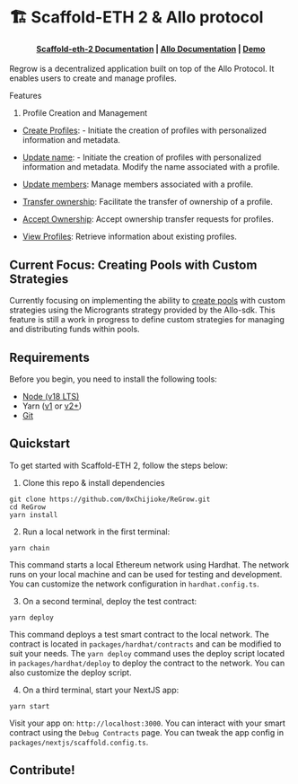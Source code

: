 # 🏗 Scaffold-ETH 2 & Allo protocol

<h4 align="center">
  <a href="https://docs.scaffoldeth.io">Scaffold-eth-2 Documentation</a> |
  <a href="https://docs.allo.gitcoin.co">Allo Documentation</a> |
  <a href="https://regrow.vercel.app">Demo</a>
</h4>

Regrow is a decentralized application built on top of the Allo Protocol. It enables users to create and manage profiles.



Features
1. Profile Creation and Management

  -  [Create Profiles](https://github.com/0xChijoke/ReGrow/blob/main/packages/nextjs/components/registry/CreateProfile.tsx): - Initiate the creation of profiles with personalized information and metadata.

  -  [Update name](https://github.com/0xChijoke/ReGrow/blob/main/packages/nextjs/components/registry/manage/UpdateName.tsx): - Initiate the creation of profiles with personalized information and metadata. Modify the name associated with a profile.

  -  [Update members](https://github.com/0xChijoke/ReGrow/blob/main/packages/nextjs/components/registry/manage/ManageMembers.tsx): Manage members associated with a profile.

  -  [Transfer ownership](https://github.com/0xChijoke/ReGrow/blob/main/packages/nextjs/components/registry/manage/TransferOwnership.tsx): Facilitate the transfer of ownership of a profile.

  -  [Accept Ownership](https://github.com/0xChijoke/ReGrow/blob/main/packages/nextjs/components/registry/manage/AcceptOwnership.tsx): Accept ownership transfer requests for profiles.

  -  [View Profiles](https://github.com/0xChijoke/ReGrow/blob/main/packages/nextjs/components/registry/ProfilesList.tsx): Retrieve information about existing profiles.




## Current Focus: Creating Pools with Custom Strategies


Currently focusing on implementing the ability to [create pools](https://github.com/0xChijoke/ReGrow/blob/main/packages/nextjs/components/allo/create/CreatePoolContainer.tsx) with custom strategies using the Microgrants strategy provided by the Allo-sdk. This feature is still a work in progress to define custom strategies for managing and distributing funds within pools.

## Requirements

Before you begin, you need to install the following tools:

- [Node (v18 LTS)](https://nodejs.org/en/download/)
- Yarn ([v1](https://classic.yarnpkg.com/en/docs/install/) or [v2+](https://yarnpkg.com/getting-started/install))
- [Git](https://git-scm.com/downloads)

## Quickstart

To get started with Scaffold-ETH 2, follow the steps below:

1. Clone this repo & install dependencies

```
git clone https://github.com/0xChijioke/ReGrow.git
cd ReGrow
yarn install
```

2. Run a local network in the first terminal:

```
yarn chain
```

This command starts a local Ethereum network using Hardhat. The network runs on your local machine and can be used for testing and development. You can customize the network configuration in `hardhat.config.ts`.

3. On a second terminal, deploy the test contract:

```
yarn deploy
```

This command deploys a test smart contract to the local network. The contract is located in `packages/hardhat/contracts` and can be modified to suit your needs. The `yarn deploy` command uses the deploy script located in `packages/hardhat/deploy` to deploy the contract to the network. You can also customize the deploy script.

4. On a third terminal, start your NextJS app:

```
yarn start
```

Visit your app on: `http://localhost:3000`. You can interact with your smart contract using the `Debug Contracts` page. You can tweak the app config in `packages/nextjs/scaffold.config.ts`.


## Contribute!
